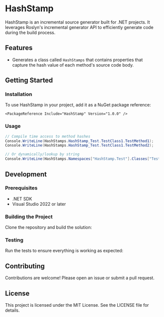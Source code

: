 # HashStamp

HashStamp is an incremental source generator built for .NET projects. It leverages Roslyn's incremental generator API to efficiently generate code during the build process.

## Features

- Generates a class called `HashStamps` that contains properties that capture the hash value of each method's source code body.

## Getting Started

### Installation

To use HashStamp in your project, add it as a NuGet package reference:

```
<PackageReference Include="HashStamp" Version="1.0.0" />
```

### Usage

```csharp
// Compile time access to method hashes
Console.WriteLine(HashStamps.HashStamp_Test.TestClass1.TestMethod1);
Console.WriteLine(HashStamps.HashStamp_Test.TestClass1.TestMethod2);

// Or dynamically/lookup by string
Console.WriteLine(HashStamps.Namespaces["HashStamp.Test"].Classes["TestClass1"].Methods["TestMethod1"].Hash);
```

## Development

### Prerequisites

- .NET SDK
- Visual Studio 2022 or later

### Building the Project

Clone the repository and build the solution:

### Testing

Run the tests to ensure everything is working as expected:

## Contributing

Contributions are welcome! Please open an issue or submit a pull request.

## License

This project is licensed under the MIT License. See the LICENSE file for details.